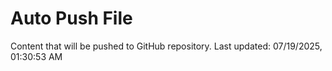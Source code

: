 # Auto Push File

Content that will be pushed to GitHub repository.
Last updated: 07/19/2025, 01:30:53 AM